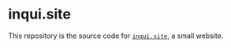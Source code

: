 # inqui.site

This repository is the source code for [`inqui.site`](https://inqui.site), a
small website.
